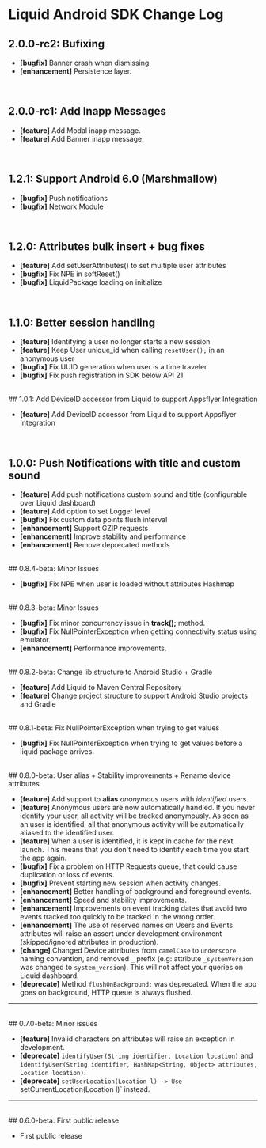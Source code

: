 # Liquid Android SDK Change Log


## 2.0.0-rc2: Bufixing

  * **[bugfix]** Banner crash when dismissing.
  * **[enhancement]** Persistence layer.

<br>

## 2.0.0-rc1: Add Inapp Messages

  * **[feature]** Add Modal inapp message.
  * **[feature]** Add Banner inapp message.

<br>

## 1.2.1: Support Android 6.0 (Marshmallow)

  * **[bugfix]** Push notifications
  * **[bugfix]** Network Module

<br>

## 1.2.0: Attributes bulk insert + bug fixes

  * **[feature]** Add setUserAttributes() to set multiple user attributes
  * **[bugfix]** Fix NPE in softReset()
  * **[bugfix]** LiquidPackage loading on initialize

<br>

## 1.1.0: Better session handling

  * **[feature]** Identifying a user no longer starts a new session
  * **[feature]** Keep User unique_id when calling `resetUser();` in an anonymous user
  * **[bugfix]** Fix UUID generation when user is a time traveler
  * **[bugfix]** Fix push registration in SDK below API 21

<br>
## 1.0.1: Add DeviceID accessor from Liquid to support Appsflyer Integration

  * **[feature]** Add DeviceID accessor from Liquid to support Appsflyer Integration

<br>

## 1.0.0: Push Notifications with title and custom sound

  * **[feature]** Add push notifications custom sound and title (configurable over Liquid dashboard)
  * **[feature]** Add option to set Logger level
  * **[bugfix]** Fix custom data points flush interval
  * **[enhancement]** Support GZIP requests
  * **[enhancement]** Improve stability and performance
  * **[enhancement]** Remove deprecated methods

<br>
## 0.8.4-beta: Minor Issues

* **[bugfix]** Fix NPE when user is loaded without attributes Hashmap

<br>
## 0.8.3-beta: Minor Issues

* **[bugfix]** Fix minor concurrency issue in **track();** method.
* **[bugfix]** Fix NullPointerException when getting connectivity status using emulator.
* **[enhancement]** Performance improvements.

<br>
## 0.8.2-beta: Change lib structure to Android Studio + Gradle

* **[feature]** Add Liquid to Maven Central Repository
* **[feature]** Change project structure to support Android Studio projects and Gradle

<br>
## 0.8.1-beta: Fix NullPointerException when trying to get values

* **[bugfix]** Fix NullPointerException when trying to get values before a liquid package arrives.

<br>
## 0.8.0-beta: User alias + Stability improvements + Rename device attributes

* **[feature]** Add support to **alias** *anonymous* users with *identified* users.
* **[feature]** Anonymous users are now automatically handled. If you never identify your user, all activity will be tracked anonymously. As soon as an user is identified, all that anonymous activity will be automatically aliased to the identified user.
* **[feature]** When a user is identified, it is kept in cache for the next launch. This means that you don't need to identify each time you start the app again.
* **[bugfix]** Fix a problem on HTTP Requests queue, that could cause duplication or loss of events.
* **[bugfix]** Prevent starting new session when activity changes.
* **[enhancement]** Better handling of background and foreground events.
* **[enhancement]** Speed and stability improvements.
* **[enhancement]** Improvements on event tracking dates that avoid two events tracked too quickly to be tracked in the wrong order.
* **[enhancement]** The use of reserved names on Users and Events attributes will raise an assert under development environment (skipped/ignored attributes in production).
* **[change]** Changed Device attributes from `camelCase` to `underscore` naming convention, and removed `_` prefix (e.g: attribute `_systemVersion` was changed to `system_version`). This will not affect your queries on Liquid dashboard.
* **[deprecate]** Method `flushOnBackground:` was deprecated. When the app goes on background, HTTP queue is always flushed.

-----------------

<br>
## 0.7.0-beta: Minor issues

* **[feature]** Invalid characters on attributes will raise an exception in development.
* **[deprecate]** `identifyUser(String identifier, Location location)` and `identifyUser(String identifier,	HashMap<String, Object> attributes, Location location)`.
* **[deprecate]** `setUserLocation(Location l) -> Use `setCurrentLocation(Location l)` instead.

-----------------

<br>
## 0.6.0-beta: First public release

* First public release
